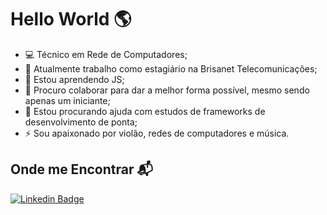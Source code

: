 # Hello World :earth_americas:

- :computer: Técnico em Rede de Computadores;
- 🔭 Atualmente trabalho como estagiário na Brisanet Telecomunicações;
- 🌱 Estou aprendendo JS;
- 👯 Procuro colaborar para dar a melhor forma possível, mesmo sendo apenas um iniciante;
- 🤔 Estou procurando ajuda com estudos de frameworks de desenvolvimento de ponta;
- ⚡ Sou apaixonado por violão, redes de computadores e música.

## Onde me Encontrar :mailbox_with_mail:
  
  [![Linkedin Badge](https://img.shields.io/badge/-LinkedIn-blue?style=flat-square&logo=Linkedin&logoColor=white&link=https://www.linkedin.com/in/kennedy-000/)](https://www.linkedin.com/in/kennedy-000/)




